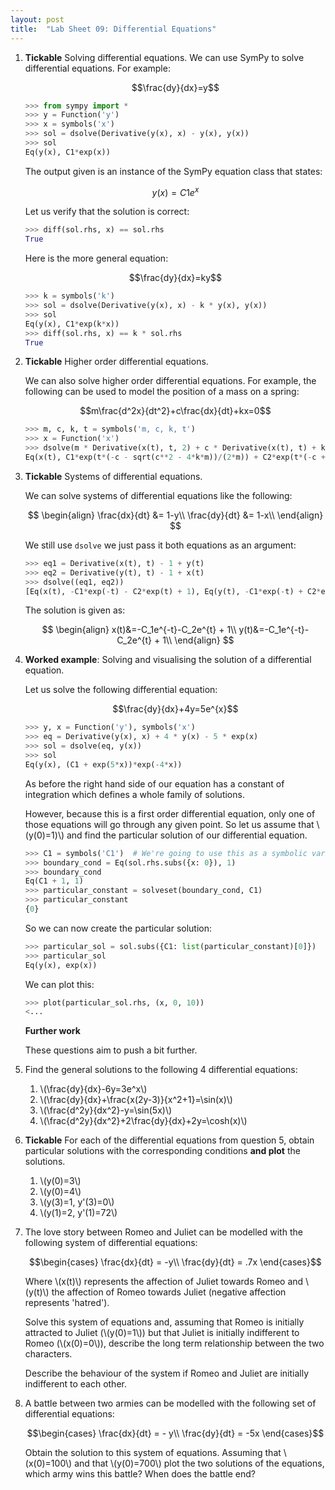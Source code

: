 ```yaml
---
layout: post
title:  "Lab Sheet 09: Differential Equations"
---
```


1. **Tickable** Solving differential equations. We can use SymPy to solve
   differential equations. For example:

   $$\frac{dy}{dx}=y$$

   ```python
   >>> from sympy import *
   >>> y = Function('y')
   >>> x = symbols('x')
   >>> sol = dsolve(Derivative(y(x), x) - y(x), y(x))
   >>> sol
   Eq(y(x), C1*exp(x))

   ```

   The output given is an instance of the SymPy equation class that states:

   $$y(x) = C1e^{x}$$

   Let us verify that the solution is correct:

   ```python
   >>> diff(sol.rhs, x) == sol.rhs
   True

   ```

   Here is the more general equation:

   $$\frac{dy}{dx}=ky$$

   ```python
   >>> k = symbols('k')
   >>> sol = dsolve(Derivative(y(x), x) - k * y(x), y(x))
   >>> sol
   Eq(y(x), C1*exp(k*x))
   >>> diff(sol.rhs, x) == k * sol.rhs
   True

   ```

2. **Tickable** Higher order differential equations.

   We can also solve higher order differential equations. For example, the
   following can be used to model the position of a mass on a spring:

   $$m\frac{d^2x}{dt^2}+c\frac{dx}{dt}+kx=0$$

   ```python
   >>> m, c, k, t = symbols('m, c, k, t')
   >>> x = Function('x')
   >>> dsolve(m * Derivative(x(t), t, 2) + c * Derivative(x(t), t) + k * x(t), x(t))
   Eq(x(t), C1*exp(t*(-c - sqrt(c**2 - 4*k*m))/(2*m)) + C2*exp(t*(-c + sqrt(c**2 - 4*k*m))/(2*m)))

   ```

3. **Tickable** Systems of differential equations.

   We can solve systems of differential equations like the following:

   $$
   \begin{align}
   \frac{dx}{dt} &= 1-y\\
   \frac{dy}{dt} &= 1-x\\
   \end{align}
   $$

   We still use `dsolve` we just pass it both equations as an argument:

   ```python
   >>> eq1 = Derivative(x(t), t) - 1 + y(t)
   >>> eq2 = Derivative(y(t), t) - 1 + x(t)
   >>> dsolve((eq1, eq2))
   [Eq(x(t), -C1*exp(-t) - C2*exp(t) + 1), Eq(y(t), -C1*exp(-t) + C2*exp(t) + 1)]

   ```

   The solution is given as:

   $$
   \begin{align}
   x(t)&=-C_1e^{-t}-C_2e^{t} + 1\\
   y(t)&=-C_1e^{-t}-C_2e^{t} + 1\\
   \end{align}
   $$

4. **Worked example**: Solving and visualising the solution of a differential
   equation.

   Let us solve the following differential equation:

   $$\frac{dy}{dx}+4y=5e^{x}$$

   ```python
   >>> y, x = Function('y'), symbols('x')
   >>> eq = Derivative(y(x), x) + 4 * y(x) - 5 * exp(x)
   >>> sol = dsolve(eq, y(x))
   >>> sol
   Eq(y(x), (C1 + exp(5*x))*exp(-4*x))

   ```

   As before the right hand side of our equation has a constant of integration
   which defines a whole family of solutions.

   However, because this is a first order differential equation, only one of
   those equations will go through any given point. So let us assume that
   \\(y(0)=1)\\) and find the particular solution of our differential equation.

   ```python
   >>> C1 = symbols('C1')  # We're going to use this as a symbolic variable
   >>> boundary_cond = Eq(sol.rhs.subs({x: 0}), 1)
   >>> boundary_cond
   Eq(C1 + 1, 1)
   >>> particular_constant = solveset(boundary_cond, C1)
   >>> particular_constant
   {0}

   ```

   So we can now create the particular solution:

   ```python
   >>> particular_sol = sol.subs({C1: list(particular_constant)[0]})
   >>> particular_sol
   Eq(y(x), exp(x))

   ```

   We can plot this:

   ```python
   >>> plot(particular_sol.rhs, (x, 0, 10))
   <...

   ```

   **Further work**

   These questions aim to push a bit further.

5. Find the general solutions to the following 4 differential equations:

   1. \\(\frac{dy}{dx}-6y=3e^x\\)
   2. \\(\frac{dy}{dx}+\frac{x(2y-3)}{x^2+1}=\sin(x)\\)
   3. \\(\frac{d^2y}{dx^2}-y=\sin(5x)\\)
   4. \\(\frac{d^2y}{dx^2}+2\frac{dy}{dx}+2y=\cosh(x)\\)

6. **Tickable** For each of the differential equations from question 5, obtain
   particular solutions with the corresponding conditions **and plot** the
   solutions.

   1. \\(y(0)=3\\)
   2. \\(y(0)=4\\)
   3. \\(y(3)=1, y'(3)=0\\)
   4. \\(y(1)=2, y'(1)=72\\)

7. The love story between Romeo and Juliet can be modelled with the
   following system of differential equations:

   $$\begin{cases} \frac{dx}{dt} = -y\\
   \frac{dy}{dt} = .7x \end{cases}$$

   Where \\(x(t)\\) represents the affection of Juliet towards Romeo and
   \\(y(t)\\) the affection of Romeo towards Juliet (negative affection
   represents 'hatred').

   Solve this system of equations and, assuming that Romeo is initially
   attracted to Juliet (\\(y(0)=1\\)) but that Juliet is initially indifferent
   to Romeo (\\(x(0)=0\\)), describe the long term relationship between the two
   characters.

   Describe the behaviour of the system if Romeo and Juliet are initially
   indifferent to each other.

8. A battle between two armies can be modelled with the following set of
   differential equations:

   $$\begin{cases}
     \frac{dx}{dt} = - y\\
     \frac{dy}{dt} = -5x
   \end{cases}$$

   Obtain the solution to this system of equations. Assuming that \\(x(0)=100\\)
   and that \\(y(0)=700\\) plot the two solutions of the equations, which army
   wins this battle? When does the battle end?
